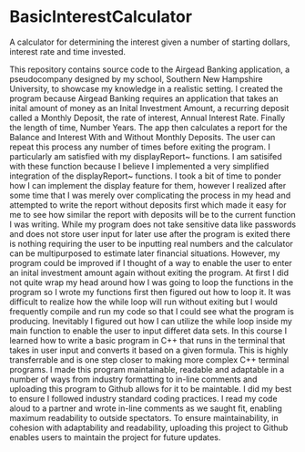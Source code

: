 # BasicInterestCalculator
A calculator for determining the interest given a number of starting dollars, interest rate and time invested. 

    
  This repository contains source code to the Airgead Banking application, a pseudocompany designed by my school, Southern New Hampshire University, to showcase my knowledge in a realistic setting. I created the program because Airgead Banking requires an application that takes an inital amount of money as an Inital Investment Amount, a recurring deposit called a Monthly Deposit, the rate of interest, Annual Interest Rate. Finally the length of time, Number Years. The app then calculates a report for the Balance and Interest With and Without Monthly Deposits. The user can repeat this process any number of times before exiting the program.
  I particularly am satisfied with my displayReport~ functions. I am satisifed with these function because I believe I implemented a very simplified integration of the displayReport~ functions. I took a bit of time to ponder how I can implement the display feature for them, however I realized after some time that I was merely over complicating the process in my head and attempted to write the report without deposits first which made it easy for me to see how similar the report with deposits will be to the current function I was writing. 
While my program does not take sensitive data like passwords and does not store user input for later use after the program is exited there is nothing requiring the user to be inputting real numbers and the calculator can be multipurposed to estimate later financial situations. However, my program could be improved if I thought of a way to enable the user to enter an inital investment amount again without exiting the program.
  At first I did not quite wrap my head around how I was going to loop the functions in the program so I wrote my functions first then figured out how to loop it. It was difficult to realize how the while loop will run without exiting but I would frequently compile and run my code so that I could see what the program is producing. Inevitably I figured out how I can utilize the while loop inside my main function to enable the user to input differet data sets. 
  In this course I learned how to write a basic program in C++ that runs in the terminal that takes in user input and converts it based on a given formula. This is highly transferrable and is one step closer to making more complex C++ terminal programs.
  I made this program maintainable, readable and adaptable in a number of ways from industry formatting to in-line comments and uploading this program to Github allows for it to be maintable. I did my best to ensure I followed industry standard coding practices. I read my code aloud to a partner and wrote in-line comments as we saught fit, enabling maximum readability to outside spectators. To ensure maintainability, in cohesion with adaptability and readability, uploading this project to Github enables users to maintain the project for future updates.
